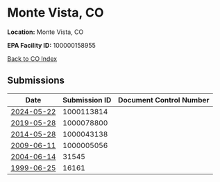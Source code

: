 # Monte Vista, CO

**Location:** Monte Vista, CO

**EPA Facility ID:** 100000158955

[Back to CO Index](../../index.md)

## Submissions

| Date | Submission ID | Document Control Number |
|------|--------------|-------------------------|
| [2024-05-22](submissions/1000113814.md) | 1000113814 |  |
| [2019-05-28](submissions/1000078800.md) | 1000078800 |  |
| [2014-05-28](submissions/1000043138.md) | 1000043138 |  |
| [2009-06-11](submissions/1000005056.md) | 1000005056 |  |
| [2004-06-14](submissions/31545.md) | 31545 |  |
| [1999-06-25](submissions/16161.md) | 16161 |  |
